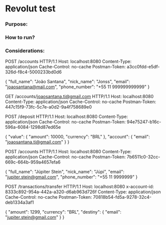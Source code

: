 # Revolut test

### Purpose:

### How to run?

### Considerations:


POST /accounts HTTP/1.1
Host: localhost:8080
Content-Type: application/json
Cache-Control: no-cache
Postman-Token: a3cc0fdd-e5df-326d-f8c4-5000233bd0d6

{
	"full_name": "João Santana",
	"nick_name": "Jonss",
	"email": "joaosantana@mail.com",
	"phone_number": "+55 11 999999999999"
}


GET /accounts/joaosantana.ti@gmail.com HTTP/1.1
Host: localhost:8080
Content-Type: application/json
Cache-Control: no-cache
Postman-Token: 447c15f9-73fc-5c7e-a0d2-9a4f758689e0


POST /deposit HTTP/1.1
Host: localhost:8080
Content-Type: application/json
Cache-Control: no-cache
Postman-Token: 94e75247-b16c-596a-6084-1298d87ed65e

{
	"value": {
		"amount": 10000,
		"currency": "BRL"
	},
	"account": {
		"email": "joaosantana.ti@gmail.com"
	}
}

POST /accounts HTTP/1.1
Host: localhost:8080
Content-Type: application/json
Cache-Control: no-cache
Postman-Token: 7b6511c0-32cc-669c-664b-959a4657efa6

{
	"full_name": "Júpiter Stein",
	"nick_name": "Júpi",
	"email": "jupiter.stein@gmail.com",
	"phone_number": "+55 11 9999999"
}

POST /transactions/transfer HTTP/1.1
Host: localhost:8080
x-account-id: 8333c892-954a-442a-a320-d6ab963d726f
Content-Type: application/json
Cache-Control: no-cache
Postman-Token: 70818b54-fd5a-9278-32c4-deb1334a3af1

{
	"amount": 1299,
	"currency": "BRL",
	"destiny": {
		"email": "jupiter.stein@gmail.com"
	}
}